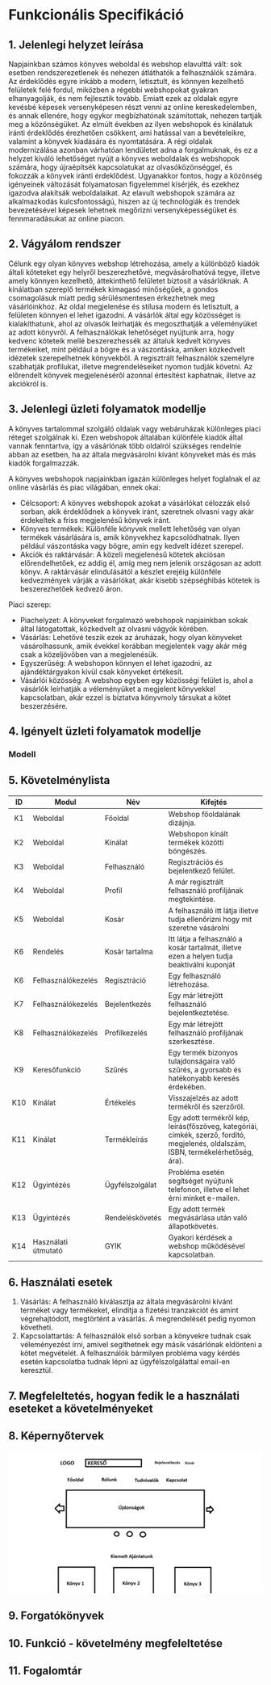 # Funkcionális Specifikáció

## 1. Jelenlegi helyzet leírása

Napjainkban számos könyves weboldal és webshop elavulttá vált: sok esetben rendszerezetlenek és nehezen átláthatók a felhasználók számára. Az érdeklődés egyre inkább a modern, letisztult, és könnyen kezelhető felületek felé fordul, miközben a régebbi webshopokat gyakran elhanyagolják, és nem fejlesztik tovább. Emiatt ezek az oldalak egyre kevésbé képesek versenyképesen részt venni az online kereskedelemben, és annak ellenére, hogy egykor megbízhatónak számítottak, nehezen tartják meg a közönségüket. Az elmúlt években az ilyen webshopok és kínálatuk iránti érdeklődés érezhetően csökkent, ami hatással van a bevételeikre, valamint a könyvek kiadására és nyomtatására. A régi oldalak modernizálása azonban várhatóan lendületet adna a forgalmuknak, és ez a helyzet kiváló lehetőséget nyújt a könyves weboldalak és webshopok számára, hogy újraépítsék kapcsolatukat az olvasóközönséggel, és fokozzák a könyvek iránti érdeklődést. Ugyanakkor fontos, hogy a közönség igényeinek változását folyamatosan figyelemmel kísérjék, és ezekhez igazodva alakítsák weboldalaikat. Az elavult webshopok számára az alkalmazkodás kulcsfontosságú, hiszen az új technológiák és trendek bevezetésével képesek lehetnek megőrizni versenyképességüket és fennmaradásukat az online piacon.

## 2. Vágyálom rendszer 

Célunk egy olyan könyves webshop létrehozása, amely a különböző kiadók általi köteteket egy helyről beszerezhetővé, megvásárolhatóvá tegye, illetve amely könnyen kezelhető, áttekinthető felületet biztosít a vásárlóknak. A kínálatban szereplő termékek kimagasó minőségűek, a gondos csomagolásuk miatt pedig sérülésmentesen érkezhetnek meg vásárlóinkhoz.
Az oldal megjelenése és stílusa modern és letisztult, a felületen könnyen el lehet igazodni. A vásárlók által egy közösséget is kialakíthatunk, ahol az olvasók leírhatják és megoszthatják a véleményüket az adott könyvről. A felhasználókak lehetőséget nyújtunk arra, hogy kedvenc köteteik mellé beszerezhessék az általuk kedvelt könyves termékeiket, mint például a bögre és a vászontáska, amiken közkedvelt idézetek szerepelhetnek könyvekből.
A regisztrált felhasználók személyre szabhatják profilukat, illetve megrendeléseiket nyomon tudják követni. Az előrendelt könyvek megjelenéséről azonnal értesítést kaphatnak, illetve az akciókról is.

## 3. Jelenlegi üzleti folyamatok modellje

A könyves tartalommal szolgáló oldalak vagy webáruházak különleges piaci réteget szolgálnak ki. Ezen webshopok általában különféle kiadók által vannak fenntartva, így a vásárlónak több oldalról szükséges rendelnie abban az esetben, ha az általa megvásárolni kívánt könyveket más és más kiadók forgalmazzák.

A könyves webshopok napjainkban igazán különleges helyet foglalnak el az online vásárlás és piac világában, ennek okai:

- Célcsoport: A könyves webshopok azokat a vásárlókat célozzák első sorban, akik érdeklődnek a könyvek iránt, szeretnek olvasni vagy akár érdekeltek a friss megjelenésű könyvek iránt.
- Könyves termékek: Különféle könyvek mellett lehetőség van olyan termékek vásárlására is, amik könyvekhez kapcsolódhatnak. Ilyen például vászontáska vagy bögre, amin egy kedvelt idézet szerepel.
- Akciók és raktárvásár: A közeli megjelenésű kötetek akciósan előrendelhetőek, ez addig él, amíg meg nem jelenik országosan az adott könyv. A raktárvásár elindulásától a készlet erejéig különféle kedvezmények várják a vásárlókat, akár kisebb szépséghibás kötetek is beszerezhetőek kedvező áron.

Piaci szerep:

- Piachelyzet: A könyveket forgalmazó webshopok napjainkban sokak által látogatottak, közkedvelt az olvasni vágyók körében.
- Vásárlás: Lehetővé teszik ezek az áruházak, hogy olyan könyveket vásárolhassunk, amik évekkel korábban megjelentek vagy akár még csak a közeljövőben van a megjelenésük.
- Egyszerűség: A webshopon könnyen el lehet igazodni, az ajándéktárgyakon kívül csak könyveket értékesít.
- Vásárlói közösség: A webshop egyben egy közösségi felület is, ahol a vásárlók leírhatják a véleményüket a megjelent könyvekkel kapcsolatban, akár ezzel is bíztatva könyvmoly társukat a kötet beszerzésére. 

## 4. Igényelt üzleti folyamatok modellje


### Modell 


## 5. Követelménylista

| ID | Modul | Név | Kifejtés |
| :---: | --- | --- | --- |
| K1  | Weboldal | Főoldal  | Webshop főoldalának dizájnja. |
| K2  | Weboldal | Kínálat  | Webshopon kínált termékek közötti böngészés. |
| K3  | Weboldal | Felhasználó  | Regisztrációs és bejelentkező felület. |
| K4  | Weboldal | Profil  | A már regisztrált felhasználó profiljának megtekintése. |
| K5  | Weboldal | Kosár | A felhasználó itt látja illetve tudja ellenőrizni hogy mit szeretne vásárolni |
| K6  | Rendelés | Kosár tartalma | Itt látja a felhasználó a kosár tartalmát, illetve ezen a helyen tudja beaktiválni kuponját |
| K6  | Felhasználókezelés | Regisztráció  | Egy felhasználó létrehozása. |
| K7  | Felhasználókezelés | Bejelentkezés  | Egy már létrejött felhasználó bejelentkeztetése. |
| K8  | Felhasználókezelés | Profilkezelés  | Egy már létrejött felhasználó profiljának szerkesztése. |
| K9  | Keresőfunkció | Szűrés  | Egy termék bizonyos tulajdonságaira való szűrés, a gyorsabb és hatékonyabb keresés érdekében. |
| K10  | Kínálat | Értékelés | Visszajelzés az adott termékről és szerzőröl. |
| K11  | Kínálat | Termékleírás | Egy adott termékről kép, leírás(főszöveg, kategóriái, címkék, szerző, fordító, megjelenés, oldalszám, ISBN, termékelérhetőség, ára).
| K12  | Ügyintézés | Ügyfélszolgálat | Probléma esetén segítséget nyújtunk telefonon, illetve el lehet érni minket e-mailen. |
| K13  | Ügyintézés | Rendeléskövetés | Egy adott termék megvásárlása után való állapotkövetés. |
| K14  | Használati útmutató | GYIK | Gyakori kérdések a webshop működésével kapcsolatban. |

## 6. Használati esetek

1. Vásárlás: A felhasználó kiválasztja az általa megvásárolni kívánt terméket vagy termékeket, elindítja a fizetési tranzakciót és amint végrehajtódott, megtörtént a vásárlás. A megrendelését pedig nyomon követheti.
2. Kapcsolattartás: A felhasználók első sorban a könyvekre tudnak csak véleményezést írni, amivel segíthetnek egy másik vásárlónak eldönteni a kötet megvételét. A felhasználók bármilyen probléma vagy kérdés esetén kapcsolatba tudnak lépni az ügyfélszolgálattal email-en keresztül.

## 7. Megfeleltetés, hogyan fedik le a használati eseteket a követelményeket


## 8. Képernyőtervek

![kepernyotervek](../Img/kepernyoterv.png)

## 9. Forgatókönyvek


## 10. Funkció - követelmény megfeleltetése


## 11. Fogalomtár